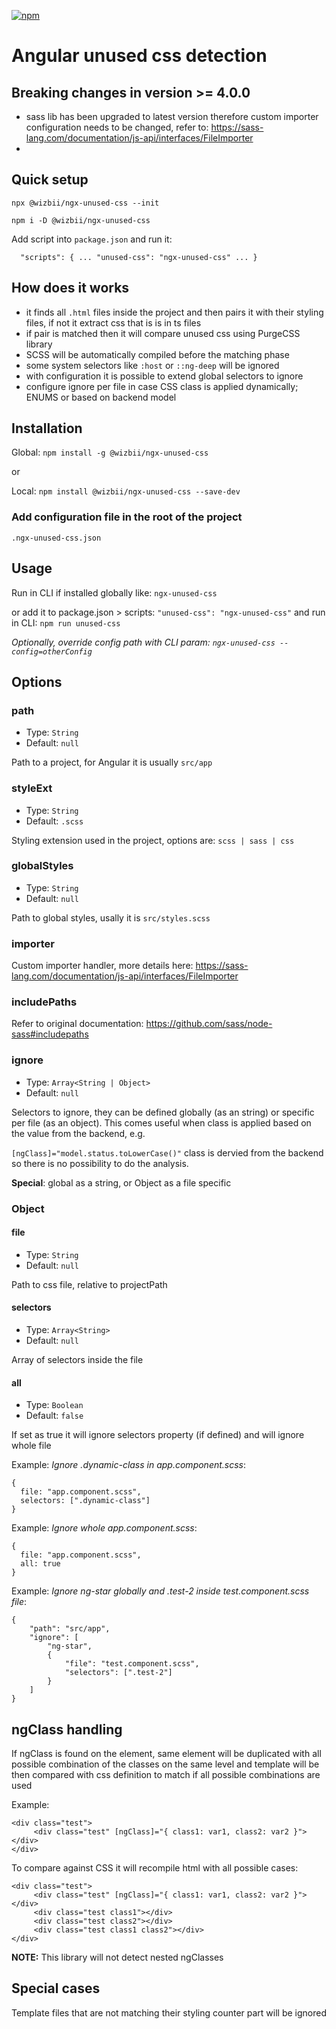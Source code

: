 [![npm](https://nodei.co/npm/@wizbii/ngx-unused-css.png?downloads=true&downloadRank=true&stars=true)](https://www.npmjs.com/package/@wizbii/ngx-unused-css)

# Angular unused css detection

## Breaking changes in version >= 4.0.0

- sass lib has been upgraded to latest version therefore custom importer configuration needs to be changed,
  refer to: https://sass-lang.com/documentation/js-api/interfaces/FileImporter
-

## Quick setup

`npx @wizbii/ngx-unused-css --init`

`npm i -D @wizbii/ngx-unused-css`

Add script into `package.json` and run it:

`  "scripts": {
    ...
    "unused-css": "ngx-unused-css"
    ...
  }`

## How does it works

- it finds all `.html` files inside the project and then pairs it with their styling files, if not it extract css that is is in ts files
- if pair is matched then it will compare unused css using PurgeCSS library
- SCSS will be automatically compiled before the matching phase
- some system selectors like `:host` or `::ng-deep` will be ignored
- with configuration it is possible to extend global selectors to ignore
- configure ignore per file in case CSS class is applied dynamically; ENUMS or based on backend model

## Installation

Global: `npm install -g @wizbii/ngx-unused-css`

or

Local: `npm install @wizbii/ngx-unused-css --save-dev`

### Add configuration file in the root of the project

`.ngx-unused-css.json`

## Usage

Run in CLI if installed globally like: `ngx-unused-css`

or add it to package.json > scripts: `"unused-css": "ngx-unused-css"` and run in CLI: `npm run unused-css`

_Optionally, override config path with CLI param: `ngx-unused-css --config=otherConfig`_

## Options

### path

- Type: `String`
- Default: `null`

Path to a project, for Angular it is usually `src/app`

### styleExt

- Type: `String`
- Default: `.scss`

Styling extension used in the project, options are: `scss | sass | css`

### globalStyles

- Type: `String`
- Default: `null`

Path to global styles, usally it is `src/styles.scss`

### importer

Custom importer handler, more details here: https://sass-lang.com/documentation/js-api/interfaces/FileImporter

### includePaths

Refer to original documentation: https://github.com/sass/node-sass#includepaths

### ignore

- Type: `Array<String | Object>`
- Default: `null`

Selectors to ignore, they can be defined globally (as an string) or specific per file (as an object).
This comes useful when class is applied based on the value from the backend, e.g.

`[ngClass]="model.status.toLowerCase()"` class is dervied from the backend so there is no possibility to do the analysis.

**Special**: global as a string, or Object as a file specific

### Object

#### file

- Type: `String`
- Default: `null`

Path to css file, relative to projectPath

#### selectors

- Type: `Array<String>`
- Default: `null`

Array of selectors inside the file

#### all

- Type: `Boolean`
- Default: `false`

If set as true it will ignore selectors property (if defined) and will ignore whole file

Example: _Ignore .dynamic-class in app.component.scss_:

```
{
  file: "app.component.scss",
  selectors: [".dynamic-class"]
}
```

Example: _Ignore whole app.component.scss_:

```
{
  file: "app.component.scss",
  all: true
}
```

Example: _Ignore ng-star globally and .test-2 inside test.component.scss file_:

```
{
    "path": "src/app",
    "ignore": [
        "ng-star",
        {
            "file": "test.component.scss",
            "selectors": [".test-2"]
        }
    ]
}
```

## ngClass handling

If ngClass is found on the element, same element will be duplicated with all possible combination of the classes on the same level and template will be then compared with css definition to match if all possible combinations are used

Example:

```
<div class="test">
     <div class="test" [ngClass]="{ class1: var1, class2: var2 }"></div>
</div>
```

To compare against CSS it will recompile html with all possible cases:

```
<div class="test">
     <div class="test" [ngClass]="{ class1: var1, class2: var2 }"></div>
     <div class="test class1"></div>
     <div class="test class2"></div>
     <div class="test class1 class2"></div>
</div>
```

**NOTE:** This library will not detect nested ngClasses

## Special cases

Template files that are not matching their styling counter part will be ignored
